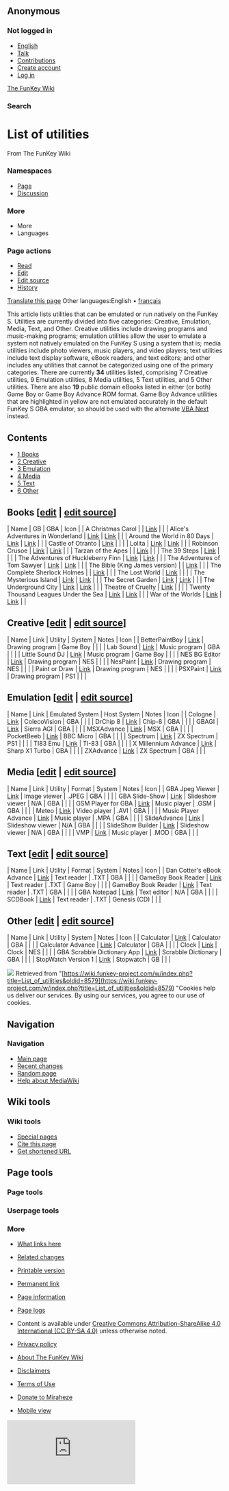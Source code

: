 ## Anonymous

### Not logged in

* [English](#)
* [Talk](/wiki/Special:MyTalk "Discussion about edits from this IP address [n]")
* [Contributions](/wiki/Special:MyContributions "A list of edits made from this IP address [y]")
* [Create account](/w/index.php?title=Special:CreateAccount&returnto=List+of+utilities "You are encouraged to create an account and log in; however, it is not mandatory")
* [Log in](/w/index.php?title=Special:UserLogin&returnto=List+of+utilities "You are encouraged to log in; however, it is not mandatory [o]")

[The FunKey Wiki](/wiki/Main_Page)

### Search

# List of utilities

From The FunKey Wiki

### Namespaces

* [Page](/wiki/List_of_utilities "View the content page [c]")
* [Discussion](/w/index.php?title=Talk:List_of_utilities&action=edit&redlink=1 "Discussion about the content page (page does not exist) [t]")

### More

* More
* Languages

### Page actions

* [Read](/wiki/List_of_utilities)
* [Edit](/w/index.php?title=List_of_utilities&veaction=edit "Edit this page [v]")
* [Edit source](/w/index.php?title=List_of_utilities&action=edit "Edit this page [e]")
* [History](/w/index.php?title=List_of_utilities&action=history "Past revisions of this page [h]")

[Translate this page](/w/index.php?title=Special:Translate&group=page-List+of+utilities&language=en&action=page&filter= "Special:Translate") Other languages:English • ‎[français](/wiki/List_of_utilities/fr "Liste des utilitaires (7% translated)")

This article lists utilities that can be emulated or run natively on the FunKey S. Utilities are currently divided into five categories: Creative, Emulation, Media, Text, and Other. Creative utilities include drawing programs and music-making programs; emulation utilities allow the user to emulate a system not natively emulated on the FunKey S using a system that is; media utilities include photo viewers, music players, and video players; text utilities include text display software, eBook readers, and text editors; and other includes any utilities that cannot be categorized using one of the primary categories. There are currently **34** utilities listed, comprising 7 Creative utilities, 9 Emulation utilities, 8 Media utilities, 5 Text utilities, and 5 Other utilities. There are also **19** public domain eBooks listed in either (or both) Game Boy or Game Boy Advance ROM format. Game Boy Advance utilities that are highlighted in yellow are not emulated accurately in the default FunKey S GBA emulator, so should be used with the alternate [VBA Next](https://gitlab.com/gameblabla/gameblabla-releases/-/tree/master/opk/funkey) instead.

## Contents

* [1 Books](#books)
* [2 Creative](#creative)
* [3 Emulation](#emulation)
* [4 Media](#media)
* [5 Text](#text)
* [6 Other](#other)

## Books [[edit](/w/index.php?title=List_of_utilities&veaction=edit&section=1 "Edit section: Books") | [edit source](/w/index.php?title=List_of_utilities&action=edit&section=1 "Edit section: Books")]

| Name | GB | GBA | Icon |
| A Christmas Carol |  | [Link](https://mega.nz/file/aMchhCwJ#zbCSSxliyw1fQ7jrccxDbchs9v9IoWhTW-O0IAhO7gA) |  |
| Alice's Adventures in Wonderland | [Link](https://mega.nz/file/LJMhQaab#MNSkvHekojEe2_LNV2W6LUS64LUgdsK70qgglT9Fp4s) | [Link](https://mega.nz/file/OQ9CjRbA#7JM0afMpDt9p1eqtGA4lLD_g_JbK47yj1FjBVSZ6bIE) |  |
| Around the World in 80 Days | [Link](https://mega.nz/file/rNknlQzL#bf_e0acQYy0i9wIsU0AdlnUPApuhPzoR7o_hPsCRvrY) | [Link](https://mega.nz/file/uE8EBRpT#es71CLFuX0vlCExMVRxqEI62uXxMw4VebQwIxrY-9Qw) |  |
| Castle of Otranto | [Link](https://mega.nz/file/idV32KqK#aJd53wjyGMcfEBsIUBIEWvhVmYYB08I4IdbNm-_WP7U) |  |  |
| Lolita | [Link](https://mega.nz/file/6BlTRKzB#wtY3dgU8Va6JDmWoyfwcUEQvK5wqrUVxz93SmPJJxxA) | [Link](https://mega.nz/file/XF1kxbhJ#m-JTgTB5x1ausYCGUWhAcGxYb7eX5q6S70qXwICiYcI) |  |
| Robinson Crusoe | [Link](https://mega.nz/file/KEkFxIaR#YA6S5FhdpkG8pLbe_0dPyOedNlbVHBQhPHuMPMkAcLU) | [Link](https://mega.nz/file/SMlClTrb#awU_UIOF26ZWuwwGRE4nOHLzbNimea1zaMYUMH-lpN8) |  |
| Tarzan of the Apes |  | [Link](https://mega.nz/file/jVEBFKKZ#N-EKf4H35wQz7PqOY_zXGVZKL5V9iWFtQNvBTzGSH_o) |  |
| The 39 Steps | [Link](https://mega.nz/file/CR0jEAAJ#q427DeyALhvakJHejwB-gDqHtGdZgTSSVP5Kvys-TZw) |  |  |
| The Adventures of Huckleberry Finn | [Link](https://mega.nz/file/PM0kVBKS#iirbT4tHqc_NL2yTlQYk6qvkqzBVMoJyLi8QXWfhyHo) | [Link](https://mega.nz/file/jY0GzTgT#zhofdPFLanYIuBRu8TI0mSvoEWB9Wzgpsj4gJQlRhn4) |  |
| The Adventures of Tom Sawyer | [Link](https://mega.nz/file/OM02lLob#txa4XmxiDUHGYxzbdJ3Tus1vbSOqOyteIC3Zbu91GDE) | [Link](https://mega.nz/file/uZ0iiBxB#VxPTSwcP1tUOhjULJJ9vbWfCnCKWW1xM5-sL-zIovqo) |  |
| The Bible (King James version) |  | [Link](https://mega.nz/file/yMdhCSAK#P0ZurJFwtauoPyq52YE8k52VUVovgvTupz245vr6UxI) |  |
| The Complete Sherlock Holmes |  | [Link](https://mega.nz/file/KBdhHIxT#RByvG0nn3OnlbyZAkZGmuW49V9MVm8q0WultfChGkSg) |  |
| The Lost World | [Link](https://mega.nz/file/ucsBQIqA#RK1b0xhIQ99BANHBuF5XbL3ovuiksyTKDBOyFUkmPLA) |  |  |
| The Mysterious Island | [Link](https://mega.nz/file/6NsCSRgR#0IV4_NWxD3JSr2keBVJPWNeteGc3zOe-HKqdsQ3G0sc) | [Link](https://mega.nz/file/ectg1TZb#D3etYl1yRvsTErkDiS3dtsaNd__yt81GWqzkMBlipec) |  |
| The Secret Garden | [Link](https://mega.nz/file/WRlmWZLZ#kPybbBmYEB4KJEEXhsQOu4tUXiRHqwydofSfy6RAU0Q) | [Link](https://mega.nz/file/TJ0GSBiT#UV2sEulF2h-PNKRQPGyo_myyLM18Aii2j8i8Kgrco9U) |  |
| The Underground City | [Link](https://mega.nz/file/7N8VwSCB#ZsxabFNLLe2l4ciGUgy5SZ_TlU__7W-mHYZzJcXU5vs) | [Link](https://mega.nz/file/3Q9UGLRb#xzOvwIDYvg_QH_bndivFf8piQmDu04gnCCcL8yiUlqA) |  |
| Theatre of Cruelty | [Link](https://mega.nz/file/bAkDQYDZ#XWF7pLIlKwAmXlLIk2c9lQKBGjBDt-v-qDxl2wOTLXc) |  |  |
| Twenty Thousand Leagues Under the Sea | [Link](https://mega.nz/file/2Zk3CYqL#hrJF7JRFinDPJRH5ReHrPMXCm6tb8KppB7-TcfhfM7E) | [Link](https://mega.nz/file/eI0Q1TzB#waB2w9n6zUXC8VtfoQbtYCtKNECOMrnG3zbTD255tGg) |  |
| War of the Worlds | [Link](https://mega.nz/file/jFUxxY4D#d0xXXLoeTs9_Xwjgj2Hx0fLE0MtK--b1J-6-CNDrIiw) | [Link](https://mega.nz/file/ecVXyQ6Y#ZQmrFmx9jE-uvus1LdL2lCzsI7YG5rrbsZhoEZ6HjfE) |  |

## Creative [[edit](/w/index.php?title=List_of_utilities&veaction=edit&section=2 "Edit section: Creative") | [edit source](/w/index.php?title=List_of_utilities&action=edit&section=2 "Edit section: Creative")]

| Name | Link | Utility | System | Notes | Icon |
| BetterPaintBoy | [Link](https://www.reddit.com/r/Gameboy/comments/7rjh9n/home_brew_made_a_paint_for_dmg_link_to_the_rom/) | Drawing program | Game Boy |  |  |
| Lab Sound | [Link](https://pdroms.de/files/nintendo-gameboyadvance-gba/lab-sound) | Music program | GBA |  |  |
| Little Sound DJ | [Link](https://www.littlesounddj.com/lsd/index.php) | Music program | Game Boy |  |  |
| NES BG Editor | [Link](https://github.com/pinobatch/nesbgeditor#nes-graphics-editor) | Drawing program | NES |  |  |
| NesPaint | [Link](https://hundredrabbits.itch.io/nespaint) | Drawing program | NES |  |  |
| Paint or Draw | [Link](https://www.romhacking.net/homebrew/69/) | Drawing program | NES |  |  |
| PSXPaint | [Link](https://www.psx-place.com/threads/psxpaint.11109/) | Drawing program | PS1 |  |  |

## Emulation [[edit](/w/index.php?title=List_of_utilities&veaction=edit&section=3 "Edit section: Emulation") | [edit source](/w/index.php?title=List_of_utilities&action=edit&section=3 "Edit section: Emulation")]

| Name | Link | Emulated System | Host System | Notes | Icon |
| Cologne | [Link](https://www.zophar.net/consoles/gameboy/coleco/cologne.html) | ColecoVision | GBA |  |  |
| DrChip 8 | [Link](https://www.zophar.net/consoles/gameboy/chip8/drchip-8.html) | Chip-8 | GBA |  |  |
| GBAGI | [Link](https://www.zophar.net/consoles/gameboy/agi/gbagi.html) | Sierra AGI | GBA |  |  |
| MSXAdvance | [Link](https://www.zophar.net/consoles/gameboy/msx/msxadvance.html) | MSX | GBA |  |  |
| PocketBeeb | [Link](https://pdroms.de/files/nintendo-gameboyadvance-gba/pocket-beeb-v1-01) | BBC Micro | GBA |  |  |
| Spectrum | [Link](https://www.zophar.net/consoles/psx/sinclair.html) | ZX Spectrum | PS1 |  |  |
| TI83 Emu | [Link](https://pdroms.de/files/nintendo-gameboyadvance-gba/ti83-emu-v0-01) | TI-83 | GBA |  |  |
| X Millennium Advance | [Link](https://www.zophar.net/consoles/gameboy/sharp-x1-turbo/x-millenuium-advance.html) | Sharp X1 Turbo | GBA |  |  |
| ZXAdvance | [Link](https://www.zophar.net/consoles/gameboy/sinclair/zxadvance.html) | ZX Spectrum | GBA |  |  |

## Media [[edit](/w/index.php?title=List_of_utilities&veaction=edit&section=4 "Edit section: Media") | [edit source](/w/index.php?title=List_of_utilities&action=edit&section=4 "Edit section: Media")]

| Name | Link | Utility | Format | System | Notes | Icon |
| GBA Jpeg Viewer | [Link](http://www.caimans.net/gba/) | Image viewer |  .JPEG | GBA |  |  |
| GBA Slide-Show | [Link](https://www.gbadev.org/demos.php?showinfo=494) | Slideshow viewer | N/A | GBA |  |  |
| GSM Player for GBA | [Link](http://pineight.com/gba/gsm/) | Music player |  .GSM | GBA |  |  |
| Meteo | [Link](http://www.gameboy-advance.net/video/) | Video player |  .AVI | GBA |  |  |
| Music Player Advance | [Link](http://www.gameboy-advance.net/emulated/musicplayer_advance_gba_mp3.htm) | Music player |  .MPA | GBA |  |  |
| SlideAdvance | [Link](http://www.gameboy-advance.net/emulated/gba_slide_show.htm) | Slideshow viewer | N/A | GBA |  |  |
| SlideShow Builder | [Link](http://www.gameboy-advance.net/emulated/gba_slide_show.htm) | Slideshow viewer | N/A | GBA |  |  |
| VMP | [Link](https://gbatemp.net/download/mod-player-for-gba-vmp.32168/) | Music player |  .MOD | GBA |  |  |

## Text [[edit](/w/index.php?title=List_of_utilities&veaction=edit&section=5 "Edit section: Text") | [edit source](/w/index.php?title=List_of_utilities&action=edit&section=5 "Edit section: Text")]

| Name | Link | Utility | Format | System | Notes | Icon |
| Dan Cotter's eBook Advance | [Link](https://gbatemp.net/download/dan-cotters-ebook-advance.22900/) | Text reader |  .TXT | GBA |  |  |
| GameBoy Book Reader | [Link](http://www.mqp.com/fun/) | Text reader |  .TXT | Game Boy |  |  |
| GameBoy Book Reader | [Link](http://www.mqp.com/fun/) | Text reader |  .TXT | GBA |  |  |
| GBA Notepad | [Link](https://www.gbadev.org/demos.php?showinfo=1378) | Text editor | N/A | GBA |  |  |
| SCDBook | [Link](https://sourceforge.net/projects/scdbook/) | Text reader |  .TXT | Genesis (CD) |  |  |

## Other [[edit](/w/index.php?title=List_of_utilities&veaction=edit&section=6 "Edit section: Other") | [edit source](/w/index.php?title=List_of_utilities&action=edit&section=6 "Edit section: Other")]

| Name | Link | Utility | System | Notes | Icon |
| Calculator | [Link](http://sites.google.com/site/komojo/Calculator.zip) | Calculator | GBA |  |  |
| Calculator Advance | [Link](https://www.gbadev.org/demos.php?showinfo=277) | Calculator | GBA |  |  |
| Clock | [Link](https://pdroms.de/files/nintendo-nintendoentertainmentsystem-nes-famicom-fc/clock) | Clock | NES |  |  |
| GBA Scrabble Dictionary App | [Link](https://www.gbadev.org/demos.php?showinfo=545) | Scrabble Dictionary | GBA |  |  |
| StopWatch Version 1 | [Link](https://www.nesworld.com/gb/homebrew/application/stopwatch-v1.zip) | Stopwatch | GB |  |  |

![](https://wiki.funkey-project.com/wiki/Special:CentralAutoLogin/start?type=1x1) Retrieved from "[https://wiki.funkey-project.com/w/index.php?title=List_of_utilities&oldid=8579](https://wiki.funkey-project.com/w/index.php?title=List_of_utilities&oldid=8579) "Cookies help us deliver our services. By using our services, you agree to our use of cookies.

## Navigation

### Navigation

* [Main page](/wiki/Main_Page "Visit the main page [z]")
* [Recent changes](/wiki/Special:RecentChanges "A list of recent changes in the wiki [r]")
* [Random page](/wiki/Special:Random "Load a random page [x]")
* [Help about MediaWiki](https://www.mediawiki.org/wiki/Special:MyLanguage/Help:Contents)

## Wiki tools

### Wiki tools

* [Special pages](/wiki/Special:SpecialPages "A list of all special pages [q]")
* [Cite this page](/w/index.php?title=Special:CiteThisPage&page=List_of_utilities&id=8579&wpFormIdentifier=titleform "Information on how to cite this page")
* [Get shortened URL](/w/index.php?title=Special:UrlShortener&url=https%3A%2F%2Fwiki.funkey-project.com%2Fwiki%2FList_of_utilities)

## Page tools

### Page tools

### Userpage tools

### More

* [What links here](/wiki/Special:WhatLinksHere/List_of_utilities "A list of all wiki pages that link here [j]")
* [Related changes](/wiki/Special:RecentChangesLinked/List_of_utilities "Recent changes in pages linked from this page [k]")
* [Printable version](javascript:print(); "Printable version of this page [p]")
* [Permanent link](/w/index.php?title=List_of_utilities&oldid=8579 "Permanent link to this revision of the page")
* [Page information](/w/index.php?title=List_of_utilities&action=info "More information about this page")
* [Page logs](/w/index.php?title=Special:Log&page=List+of+utilities)

* Content is available under [Creative Commons Attribution-ShareAlike 4.0 International (CC BY-SA 4.0)](https://creativecommons.org/licenses/by-sa/4.0/) unless otherwise noted.
* [Privacy policy](https://meta.miraheze.org/wiki/Privacy_Policy "m:Privacy Policy")
* [About The FunKey Wiki](/wiki/The_FunKey_Wiki:About "The FunKey Wiki:About")
* [Disclaimers](/wiki/The_FunKey_Wiki:General_disclaimer "The FunKey Wiki:General disclaimer")
* [Terms of Use](https://meta.miraheze.org/wiki/Terms_of_Use "m:Terms of Use")
* [Donate to Miraheze](https://meta.miraheze.org/wiki/Donate "m:Donate")
* [Mobile view](https://wiki.funkey-project.com/w/index.php?title=List_of_utilities&mobileaction=toggle_view_mobile)

![](https://matomo.miraheze.org/matomo.php?idsite=6355&rec=1&action_name=List_of_utilities)
